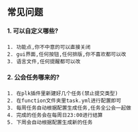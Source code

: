 ## 常见问题

#### 1. 可以自定义哪些?

```
1. 功能点,你不中意的可以直接关闭
2. gui界面,任何按钮,任何排版,你不喜欢都可以改
3. 语言文件,任何提醒都可以改
```

#### 2. 公会任务哪来的?
```
1. 在plk插件里新建好几个任务(禁止提交类型)
2. 在function文件夹里task.yml进行配置即可
3. 每周任务自动根据配置生成任务,任务全公会一起做
4. 完成的任务会在每周日23:00进行结算
5. 下周会自动根据配置生成新的任务
```
